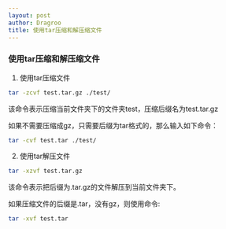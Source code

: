```yaml
---
layout: post
author: Dragroo
title: 使用tar压缩和解压缩文件
---
```

### 使用tar压缩和解压缩文件
1. 使用tar压缩文件

```bash
tar -zcvf test.tar.gz ./test/
```

该命令表示压缩当前文件夹下的文件夹test，压缩后缀名为test.tar.gz

如果不需要压缩成gz，只需要后缀为tar格式的，那么输入如下命令：

```bash
tar -cvf test.tar ./test/
```

2. 使用tar解压文件

```bash
tar -xzvf test.tar.gz  
```
该命令表示把后缀为.tar.gz的文件解压到当前文件夹下。

如果压缩文件的后缀是.tar，没有gz，则使用命令:
```bash
tar -xvf test.tar
```
